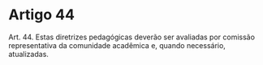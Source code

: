 # Artigo 44

Art. 44. Estas diretrizes pedagógicas deverão ser avaliadas por comissão representativa da comunidade acadêmica
e, quando necessário, atualizadas.

